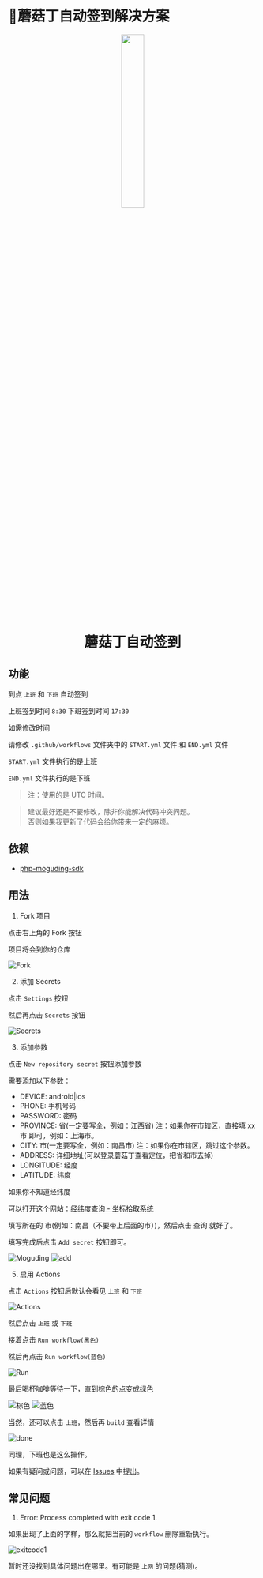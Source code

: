 # 🍄蘑菇丁自动签到解决方案

<p align="center">
    <img style="width: 30%;" src="public/images/moguding.png" />
</p>

<h1 align="center">蘑菇丁自动签到</h1>

## 功能

到点 `上班` 和 `下班` 自动签到

上班签到时间 `8:30`
下班签到时间 `17:30`

如需修改时间

请修改 `.github/workflows` 文件夹中的 `START.yml` 文件 和 `END.yml` 文件

`START.yml` 文件执行的是上班

`END.yml` 文件执行的是下班

> 注：使用的是 UTC 时间。  

> 建议最好还是不要修改，除非你能解决代码冲突问题。  
> 否则如果我更新了代码会给你带来一定的麻烦。

## 依赖

- [php-moguding-sdk](https://github.com/laradocs/php-moguding-sdk)

## 用法

1. Fork 项目

点击右上角的 Fork 按钮

项目将会到你的仓库

![Fork](public/images/fork.png)

2. 添加 Secrets

点击 `Settings` 按钮

然后再点击 `Secrets` 按钮

![Secrets](public/images/secrets.png)

3. 添加参数

点击 `New repository secret` 按钮添加参数

需要添加以下参数：

- DEVICE: android|ios
- PHONE: 手机号码
- PASSWORD: 密码
- PROVINCE: 省(一定要写全，例如：江西省) 注：如果你在市辖区，直接填 xx市 即可，例如：上海市。
- CITY: 市(一定要写全，例如：南昌市) 注：如果你在市辖区，跳过这个参数。
- ADDRESS: 详细地址(可以登录蘑菇丁查看定位，把省和市去掉)
- LONGITUDE: 经度
- LATITUDE: 纬度

如果你不知道经纬度

可以打开这个网站：[经纬度查询 - 坐标拾取系统](https://jingweidu.bmcx.com)

填写所在的 市(例如：南昌（不要带上后面的市）)，然后点击 查询 就好了。

填写完成后点击 `Add secret` 按钮即可。

![Moguding](public/images/new-repository-secret.png)
![add](public/images/add.png)

5. 启用 Actions

点击 `Actions` 按钮后默认会看见 `上班` 和 `下班`

![Actions](public/images/actions.png)

然后点击 `上班` 或 `下班`

接着点击 `Run workflow(黑色)`

然后再点击 `Run workflow(蓝色)`

![Run](public/images/run.png)

最后喝杯咖啡等待一下，直到棕色的点变成绿色

![棕色](public/images/zongse.png)
![蓝色](public/images/lvse.png)

当然，还可以点击 `上班`，然后再 `build` 查看详情

![done](public/images/done.png)

同理，下班也是这么操作。

如果有疑问或问题，可以在 [Issues](https://github.com/laradocs/moguding-solution/issues) 中提出。

## 常见问题

1. Error: Process completed with exit code 1.

如果出现了上面的字样，那么就把当前的 `workflow` 删除重新执行。

![exitcode1](public/images/exitcode1.png)

暂时还没找到具体问题出在哪里。有可能是 `上网` 的问题(猜测)。
